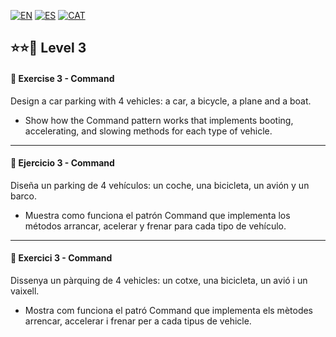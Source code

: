 [![EN](https://img.shields.io/badge/EN-blue.svg?logo=googletranslate&logoColor=white)](#eng)
[![ES](https://img.shields.io/badge/ES-red.svg?logo=googletranslate&logoColor=white)](#es)
[![CAT](https://img.shields.io/badge/CAT-yellow.svg?logo=googletranslate&logoColor=white)](#cat)

⭐⭐🌟 Level 3
-


<a name="eng"></a>

#### 📍 Exercise 3 - Command

Design a car parking with 4 vehicles: a car, a bicycle, a plane and a boat.

- Show how the Command pattern works that implements booting, accelerating, and slowing methods for each type of vehicle.

---

<a name="es"></a>

#### 📍 Ejercicio 3 - Command

Diseña un parking de 4 vehículos: un coche, una bicicleta, un avión y un barco.

- Muestra como funciona el patrón Command que implementa los métodos arrancar, acelerar y frenar para cada tipo de vehículo.

---

<a name="cat"></a>

#### 📍 Exercici 3 - Command

Dissenya un pàrquing de 4 vehicles: un cotxe, una bicicleta, un avió i un vaixell. 

- Mostra com funciona el patró Command que implementa els mètodes arrencar, accelerar i frenar per a cada tipus de vehicle.


